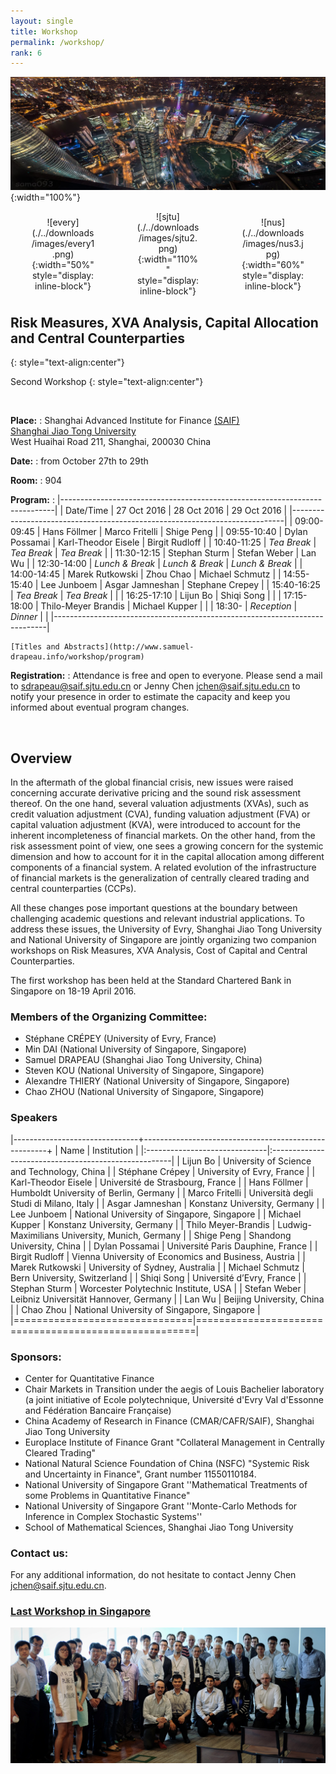 ```yaml
---
layout: single
title: Workshop
permalink: /workshop/
rank: 6
---
```

<style>
.flex-container {
  padding: 0;
  margin: 0;
  list-style: none;
  
  display: -webkit-box;
  display: -moz-box;
  display: -ms-flexbox;
  display: -webkit-flex;
  display: flex;
  
  -webkit-flex-flow: row wrap;
  justify-content: space-around;
  align-items: center;
}
.flex-item {
  padding: 0px;
  width: 20%;
  margin-top: 0px;
  
  text-align: center;
}
</style>

![header](./../downloads/images/background.jpg){:width="100%"}

<ul class="flex-container" markdown="1">
  <li class="flex-item" markdown="1">
  ![every](./../downloads/images/every1.png){:width="50%" style="display: inline-block"}
  </li>
 <li class="flex-item" markdown="1">
  ![sjtu](./../downloads/images/sjtu2.png){:width="110%" style="display: inline-block"}
  </li>
  <li class="flex-item" markdown="1">
  ![nus](./../downloads/images/nus3.jpg){:width="60%" style="display: inline-block"}
  </li>
</ul>



## Risk Measures, XVA Analysis, Capital Allocation and Central Counterparties
{: style="text-align:center"}

Second Workshop
{: style="text-align:center"}

<br>
  
**Place:** 
:   Shanghai Advanced Institute for Finance [(SAIF)](http://http://saif.sjtu.edu.cn/en)    
    [Shanghai Jiao Tong University](http://www.sjtu.edu.cn/)  
    West Huaihai Road 211, Shanghai, 200030 China

**Date:**
:   from October 27th to 29th

**Room:**
:   904

**Program:**
:   |----------------------------------------------------------------------------|
    | Date/Time   | 27 Oct 2016         | 28 Oct 2016          | 29 Oct 2016     |
    |----------------------------------------------------------------------------|
    | 09:00-09:45 | Hans F&ouml;llmer   | Marco Fritelli       | Shige Peng      |
    | 09:55-10:40 | Dylan Possamai      | Karl-Theodor Eisele | Birgit Rudloff  |
    | 10:40-11:25 | *Tea Break*         | *Tea Break*          | *Tea Break*     |
    | 11:30-12:15 | Stephan Sturm       | Stefan Weber         | Lan Wu          |
    | 12:30-14:00 | *Lunch & Break*     | *Lunch & Break*      | *Lunch & Break* |
    | 14:00-14:45 | Marek Rutkowski     | Zhou Chao            | Michael Schmutz |
    | 14:55-15:40 | Lee Junboem         | Asgar Jamneshan      | Stephane Crepey |
    | 15:40-16:25 | *Tea Break*         | *Tea Break*          |                 |
    | 16:25-17:10 | Lijun Bo            | Shiqi Song           |                 |
    | 17:15-18:00 | Thilo-Meyer Brandis | Michael Kupper       |                 |
    | 18:30-      | *Reception*         | *Dinner*             |                 |
    |----------------------------------------------------------------------------|

    [Titles and Abstracts](http://www.samuel-drapeau.info/workshop/program)


**Registration:**
:   Attendance is free and open to everyone. Please send a mail to <sdrapeau@saif.sjtu.edu.cn> or Jenny Chen <jchen@saif.sjtu.edu.cn> to notify your presence in order to estimate the capacity and keep you informed about eventual program changes.

<br>

## Overview

In the aftermath of the global financial crisis, new issues were raised concerning accurate derivative pricing and the sound risk assessment thereof. On the one hand, several valuation adjustments (XVAs), such as credit valuation adjustment (CVA), funding valuation adjustment (FVA) or capital valuation adjustment (KVA), were introduced to account for the inherent incompleteness of financial markets. On the other hand, from the risk assessment point of view, one sees a growing concern for the systemic dimension and how to account for it in the capital allocation among different components of a financial system. A related evolution of the infrastructure of financial markets is the generalization of centrally cleared trading and central counterparties (CCPs).

All these changes pose important questions at the boundary between challenging academic questions and relevant industrial applications. To address these issues, the University of Evry, Shanghai Jiao Tong University and National University of Singapore are jointly organizing two companion workshops on Risk Measures, XVA Analysis, Cost of Capital and Central Counterparties.

The first workshop has been held at the Standard Chartered Bank in Singapore on 18-19 April 2016.  



### Members of the Organizing Committee:

* Stéphane CRÉPEY (University of Evry, France)
* Min DAI (National University of Singapore, Singapore)
* Samuel DRAPEAU (Shanghai  Jiao Tong University, China)
* Steven KOU (National University of Singapore, Singapore)
* Alexandre THIERY (National University of Singapore, Singapore)
* Chao ZHOU (National University of Singapore, Singapore)

### Speakers

|-------------------------------+------------------------------------------------------+
| Name                          | Institution                                          |
|:------------------------------|:-----------------------------------------------------|
| Lijun Bo                      | University of Science and Technology, China          |
| St&eacute;phane Cr&eacute;pey | University of Evry, France                           |
| Karl-Theodor Eisele          | Université de Strasbourg, France                     |
| Hans Föllmer                  | Humboldt University of Berlin, Germany               |
| Marco Fritelli                | Università degli Studi di Milano, Italy              |
| Asgar Jamneshan               | Konstanz University, Germany                         |
| Lee Junboem                   | National University of Singapore, Singapore          |
| Michael Kupper                | Konstanz University, Germany                         |
| Thilo Meyer-Brandis           | Ludwig-Maximilians University, Munich, Germany       |
| Shige Peng                    | Shandong University, China                           |
| Dylan Possamai                | Université Paris Dauphine, France                    |
| Birgit Rudloff                | Vienna University of Economics and Business, Austria |
| Marek Rutkowski               | University of Sydney, Australia                      |
| Michael Schmutz               | Bern University, Switzerland                         |
| Shiqi Song                    | Université d’Evry, France                            |
| Stephan Sturm                 | Worcester Polytechnic Institute, USA                 |
| Stefan Weber                  | Leibniz Universität Hannover, Germany                |
| Lan Wu                        | Beijing University, China                            |
| Chao Zhou                     | National University of Singapore, Singapore          |
|===============================|======================================================|

### Sponsors:

* Center for Quantitative Finance
* Chair Markets in Transition under the aegis of Louis Bachelier laboratory (a joint initiative of Ecole polytechnique, Université d'Evry Val d'Essonne and Fédération Bancaire Française)
* China Academy of Research in Finance (CMAR/CAFR/SAIF), Shanghai Jiao Tong University
* Europlace Institute of Finance Grant "Collateral Management in Centrally Cleared Trading"
* National Natural Science Foundation of China (NSFC) "Systemic Risk and Uncertainty in Finance", Grant number 11550110184.
* National University of Singapore Grant ''Mathematical Treatments of some Problems in Quantitative Finance"
* National University of Singapore Grant ''Monte-Carlo Methods for Inference in Complex Stochastic Systems''
* School of Mathematical Sciences, Shanghai Jiao Tong University

### Contact us:

For any additional information, do not hesitate to contact Jenny Chen <jchen@saif.sjtu.edu.cn>.


### [Last Workshop in Singapore](http://cqf.nus.edu.sg/NUS_SJTU_Evry_Workshop/Overview.html)

![Workshop Singapore](./../downloads/images/sgworkshop1.jpeg)

